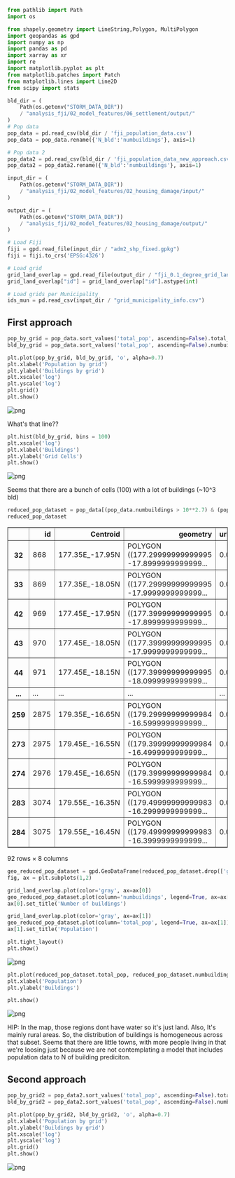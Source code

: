```python
from pathlib import Path
import os

from shapely.geometry import LineString,Polygon, MultiPolygon
import geopandas as gpd
import numpy as np
import pandas as pd
import xarray as xr
import re
import matplotlib.pyplot as plt
from matplotlib.patches import Patch
from matplotlib.lines import Line2D
from scipy import stats
```


```python
bld_dir = (
    Path(os.getenv("STORM_DATA_DIR"))
    / "analysis_fji/02_model_features/06_settlement/output/"
)
# Pop data
pop_data = pd.read_csv(bld_dir / 'fji_population_data.csv')
pop_data = pop_data.rename({'N_bld':'numbuildings'}, axis=1)

# Pop data 2
pop_data2 = pd.read_csv(bld_dir / 'fji_population_data_new_approach.csv')
pop_data2 = pop_data2.rename({'N_bld':'numbuildings'}, axis=1)

input_dir = (
    Path(os.getenv("STORM_DATA_DIR"))
    / "analysis_fji/02_model_features/02_housing_damage/input/"
)

output_dir = (
    Path(os.getenv("STORM_DATA_DIR"))
    / "analysis_fji/02_model_features/02_housing_damage/output/"
)

# Load Fiji
fiji = gpd.read_file(input_dir / "adm2_shp_fixed.gpkg")
fiji = fiji.to_crs('EPSG:4326')

# Load grid
grid_land_overlap = gpd.read_file(output_dir / "fji_0.1_degree_grid_land_overlap_new.gpkg")
grid_land_overlap["id"] = grid_land_overlap["id"].astype(int)

# Load grids per Municipality
ids_mun = pd.read_csv(input_dir / "grid_municipality_info.csv")

```

## First approach


```python
pop_by_grid = pop_data.sort_values('total_pop', ascending=False).total_pop
bld_by_grid = pop_data.sort_values('total_pop', ascending=False).numbuildings

plt.plot(pop_by_grid, bld_by_grid, 'o', alpha=0.7)
plt.xlabel('Population by grid')
plt.ylabel('Buildings by grid')
plt.xscale('log')
plt.yscale('log')
plt.grid()
plt.show()
```



![png](06.1_population_analysis_files/06.1_population_analysis_3_0.png)



What's that line??


```python
plt.hist(bld_by_grid, bins = 100)
plt.xscale('log')
plt.xlabel('Buildings')
plt.ylabel('Grid Cells')
plt.show()
```



![png](06.1_population_analysis_files/06.1_population_analysis_5_0.png)



Seems that there are a bunch of cells (100) with a lot of buildings (~10^3 bld)


```python
reduced_pop_dataset = pop_data[(pop_data.numbuildings > 10**2.7) & (pop_data.numbuildings < 10**2.8)]
reduced_pop_dataset
```




<div>
<style scoped>
    .dataframe tbody tr th:only-of-type {
        vertical-align: middle;
    }

    .dataframe tbody tr th {
        vertical-align: top;
    }

    .dataframe thead th {
        text-align: right;
    }
</style>
<table border="1" class="dataframe">
  <thead>
    <tr style="text-align: right;">
      <th></th>
      <th>id</th>
      <th>Centroid</th>
      <th>geometry</th>
      <th>urban</th>
      <th>rural</th>
      <th>water</th>
      <th>total_pop</th>
      <th>numbuildings</th>
    </tr>
  </thead>
  <tbody>
    <tr>
      <th>32</th>
      <td>868</td>
      <td>177.35E_-17.95N</td>
      <td>POLYGON ((177.29999999999995 -17.8999999999999...</td>
      <td>0.00</td>
      <td>1.00</td>
      <td>0.00</td>
      <td>0.000000</td>
      <td>542.321224</td>
    </tr>
    <tr>
      <th>33</th>
      <td>869</td>
      <td>177.35E_-18.05N</td>
      <td>POLYGON ((177.29999999999995 -17.9999999999999...</td>
      <td>0.00</td>
      <td>0.98</td>
      <td>0.02</td>
      <td>4201.541504</td>
      <td>531.474799</td>
    </tr>
    <tr>
      <th>42</th>
      <td>969</td>
      <td>177.45E_-17.95N</td>
      <td>POLYGON ((177.39999999999995 -17.8999999999999...</td>
      <td>0.00</td>
      <td>1.00</td>
      <td>0.00</td>
      <td>1049.379395</td>
      <td>542.321224</td>
    </tr>
    <tr>
      <th>43</th>
      <td>970</td>
      <td>177.45E_-18.05N</td>
      <td>POLYGON ((177.39999999999995 -17.9999999999999...</td>
      <td>0.00</td>
      <td>1.00</td>
      <td>0.00</td>
      <td>0.000000</td>
      <td>542.321224</td>
    </tr>
    <tr>
      <th>44</th>
      <td>971</td>
      <td>177.45E_-18.15N</td>
      <td>POLYGON ((177.39999999999995 -18.0999999999999...</td>
      <td>0.01</td>
      <td>0.63</td>
      <td>0.36</td>
      <td>6939.420898</td>
      <td>580.354311</td>
    </tr>
    <tr>
      <th>...</th>
      <td>...</td>
      <td>...</td>
      <td>...</td>
      <td>...</td>
      <td>...</td>
      <td>...</td>
      <td>...</td>
      <td>...</td>
    </tr>
    <tr>
      <th>259</th>
      <td>2875</td>
      <td>179.35E_-16.65N</td>
      <td>POLYGON ((179.29999999999984 -16.5999999999999...</td>
      <td>0.00</td>
      <td>1.00</td>
      <td>0.00</td>
      <td>0.000000</td>
      <td>542.321224</td>
    </tr>
    <tr>
      <th>273</th>
      <td>2975</td>
      <td>179.45E_-16.55N</td>
      <td>POLYGON ((179.39999999999984 -16.4999999999999...</td>
      <td>0.00</td>
      <td>1.00</td>
      <td>0.00</td>
      <td>0.000000</td>
      <td>542.321224</td>
    </tr>
    <tr>
      <th>274</th>
      <td>2976</td>
      <td>179.45E_-16.65N</td>
      <td>POLYGON ((179.39999999999984 -16.5999999999999...</td>
      <td>0.00</td>
      <td>0.97</td>
      <td>0.03</td>
      <td>0.000000</td>
      <td>526.051587</td>
    </tr>
    <tr>
      <th>283</th>
      <td>3074</td>
      <td>179.55E_-16.35N</td>
      <td>POLYGON ((179.49999999999983 -16.2999999999999...</td>
      <td>0.00</td>
      <td>1.00</td>
      <td>0.00</td>
      <td>954.410278</td>
      <td>542.321224</td>
    </tr>
    <tr>
      <th>284</th>
      <td>3075</td>
      <td>179.55E_-16.45N</td>
      <td>POLYGON ((179.49999999999983 -16.3999999999999...</td>
      <td>0.00</td>
      <td>1.00</td>
      <td>0.00</td>
      <td>0.000000</td>
      <td>542.321224</td>
    </tr>
  </tbody>
</table>
<p>92 rows × 8 columns</p>
</div>




```python
geo_reduced_pop_dataset = gpd.GeoDataFrame(reduced_pop_dataset.drop(['geometry', 'Centroid'], axis=1).merge(grid_land_overlap, on='id'), geometry = 'geometry')
fig, ax = plt.subplots(1,2)

grid_land_overlap.plot(color='gray', ax=ax[0])
geo_reduced_pop_dataset.plot(column='numbuildings', legend=True, ax=ax[0])
ax[0].set_title('Number of buildings')

grid_land_overlap.plot(color='gray', ax=ax[1])
geo_reduced_pop_dataset.plot(column='total_pop', legend=True, ax=ax[1])
ax[1].set_title('Population')

plt.tight_layout()
plt.show()
```



![png](06.1_population_analysis_files/06.1_population_analysis_8_0.png)




```python
plt.plot(reduced_pop_dataset.total_pop, reduced_pop_dataset.numbuildings, 'o')
plt.xlabel('Population')
plt.ylabel('Buildings')

plt.show()
```



![png](06.1_population_analysis_files/06.1_population_analysis_9_0.png)



HIP: In the map, those regions dont have water so it's just land. Also, It's mainly rural areas. So, the distribution of buildings is homogeneous across that subset. Seems that there are little towns, with more people living in that we're loosing just because we are not contemplating a model that includes population data to N of building prediciton.

## Second approach


```python
pop_by_grid2 = pop_data2.sort_values('total_pop', ascending=False).total_pop
bld_by_grid2 = pop_data2.sort_values('total_pop', ascending=False).numbuildings

plt.plot(pop_by_grid2, bld_by_grid2, 'o', alpha=0.7)
plt.xlabel('Population by grid')
plt.ylabel('Buildings by grid')
plt.xscale('log')
plt.yscale('log')
plt.grid()
plt.show()
```



![png](06.1_population_analysis_files/06.1_population_analysis_12_0.png)
